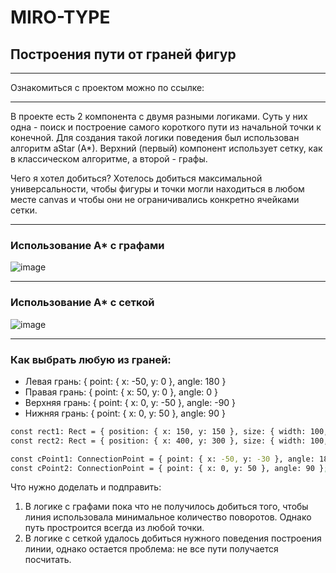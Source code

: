 # MIRO-TYPE
## Построения пути от граней фигур
___
Ознакомиться с проектом можно по ссылке:
___
В проекте есть 2 компонента с двумя разными логиками. Суть у них одна - поиск и построение самого короткого пути из начальной точки к конечной.
Для создания такой логики поведения был использован алгоритм aStar (A*). Верхний (первый) компонент использует сетку, как в классическом алгоритме, а второй - графы. 

Чего я хотел добиться? Хотелось добиться максимальной универсальности, чтобы фигуры и точки могли находиться в любом месте canvas и чтобы они не ограничивались конкретно ячейками сетки.
___

### Использование A* с графами
![image](https://github.com/user-attachments/assets/164db006-54a7-4985-a5c1-fc4e2cf668c8)
___

### Использование A* с сеткой

![image](https://github.com/user-attachments/assets/5e22600d-9141-49e4-bb56-b08898fdb013)
___

### Как выбрать любую из граней:
* Левая грань: { point: { x: -50, y: 0 }, angle: 180 }
* Правая грань: { point: { x: 50, y: 0 }, angle: 0 }
* Верхняя грань: { point: { x: 0, y: -50 }, angle: -90 }
* Нижняя грань: { point: { x: 0, y: 50 }, angle: 90 }

```bash
const rect1: Rect = { position: { x: 150, y: 150 }, size: { width: 100, height: 100 } };
const rect2: Rect = { position: { x: 400, y: 300 }, size: { width: 100, height: 100 } };

const cPoint1: ConnectionPoint = { point: { x: -50, y: -30 }, angle: 180 }
const cPoint2: ConnectionPoint = { point: { x: 0, y: 50 }, angle: 90 };
```

Что нужно доделать и подправить:
1. В логике с графами пока что не получилось добиться того, чтобы линия использовала минимальное количество поворотов. Однако путь простроится всегда из любой точки.
2. В логике с сеткой удалось добиться нужного поведения построения линии, однако остается проблема: не все пути получается посчитать.
